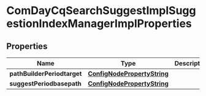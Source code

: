 
# ComDayCqSearchSuggestImplSuggestionIndexManagerImplProperties

## Properties
Name | Type | Description | Notes
------------ | ------------- | ------------- | -------------
**pathBuilderPeriodtarget** | [**ConfigNodePropertyString**](ConfigNodePropertyString.md) |  |  [optional]
**suggestPeriodbasepath** | [**ConfigNodePropertyString**](ConfigNodePropertyString.md) |  |  [optional]



